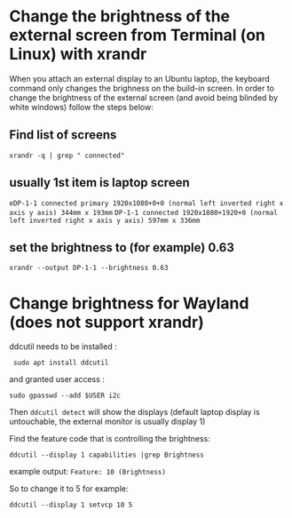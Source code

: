 # Change the brightness of the external screen from Terminal (on Linux) with xrandr

When you attach an external display to an Ubuntu laptop, the keyboard command only changes the brighness on the build-in screen. In order to change the brightness of the external screen (and avoid being blinded by white windows) follow the steps below: 

## Find list of screens

`xrandr -q | grep " connected"`

## usually 1st item is laptop screen

`eDP-1-1 connected primary 1920x1080+0+0 (normal left inverted right x axis y axis) 344mm x 193mm`
`DP-1-1 connected 1920x1080+1920+0 (normal left inverted right x axis y axis) 597mm x 336mm`

## set the brightness to (for example) 0.63
`xrandr --output DP-1-1 --brightness 0.63`

# Change brightness for Wayland (does not support xrandr) 

ddcutil needs to be installed : 

` sudo apt install ddcutil`

and granted user access :

`sudo gpasswd --add $USER i2c`

Then `ddcutil detect` will show the displays (default laptop display is untouchable, the external monitor is usually display 1)

Find the feature code that is controlling the brightness:

`ddcutil --display 1 capabilities |grep Brightness`

example output: `Feature: 10 (Brightness)`

So to change it to 5 for example:  

`ddcutil --display 1 setvcp 10 5`

